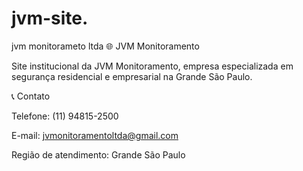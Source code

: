 # jvm-site.
jvm monitorameto ltda 
🌐 JVM Monitoramento

Site institucional da JVM Monitoramento, empresa especializada em segurança residencial e empresarial na Grande São Paulo.

📞 Contato

Telefone: (11) 94815-2500

E-mail: jvmonitoramentoltda@gmail.com

Região de atendimento: Grande São Paulo



